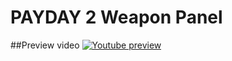 # PAYDAY 2 Weapon Panel

##Preview video
[![Youtube preview](http://img.youtube.com/vi/ytUuEtPlOKw/0.jpg)](http://www.youtube.com/watch?v=ytUuEtPlOKw)
